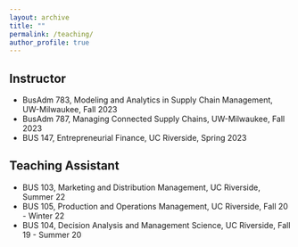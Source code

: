 ```yaml
---
layout: archive
title: ""
permalink: /teaching/
author_profile: true
---
```


## Instructor
* BusAdm 783, Modeling and Analytics in Supply Chain Management, UW-Milwaukee, Fall 2023
* BusAdm 787, Managing Connected Supply Chains, UW-Milwaukee, Fall 2023
* BUS 147, Entrepreneurial Finance, UC Riverside, Spring 2023

## Teaching Assistant
* BUS 103, Marketing and Distribution Management, UC Riverside, Summer 22 
* BUS 105, Production and Operations Management, UC Riverside, Fall 20 - Winter 22 
* BUS 104, Decision Analysis and Management Science, UC Riverside, Fall 19 - Summer 20

